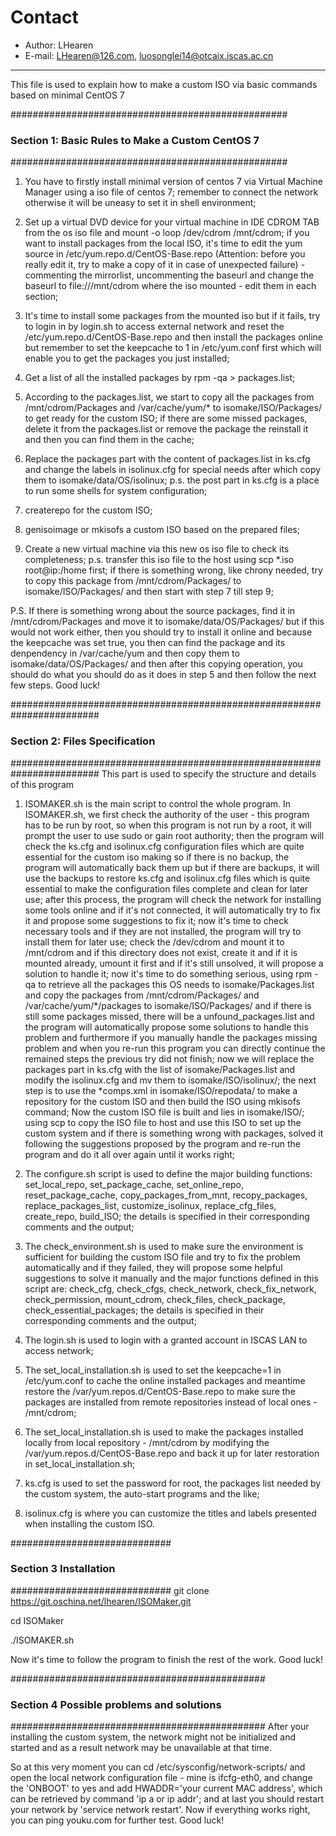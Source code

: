 # Contact
* Author: LHearen
* E-mail: LHearen@126.com, luosonglei14@otcaix.iscas.ac.cn
----------------------------------------------------------
This file is used to explain how to make a custom ISO via basic commands based on minimal CentOS 7

##################################################
### Section 1: Basic Rules to Make a Custom CentOS 7 
##################################################
1) You have to firstly install minimal version of centos 7 via Virtual Machine Manager using a iso file of centos 7; remember to connect the network otherwise it will be uneasy to set it in shell environment; 

2) Set up a virtual DVD device for your virtual machine in IDE CDROM TAB from the os iso file and mount -o loop /dev/cdrom /mnt/cdrom; if you want to install packages from the local ISO, it's time to edit the yum source in /etc/yum.repo.d/CentOS-Base.repo (Attention: before you really edit it, try to make a copy of it in case of unexpected failure) - commenting the mirrorlist, uncommenting the baseurl and change the baseurl to file:///mnt/cdrom where the iso mounted - edit them in each section;

3) It's time to install some packages from the mounted iso but if it fails, try to login in by login.sh to access external network and reset the /etc/yum.repo.d/CentOS-Base.repo and then install the packages online but remember to set the keepcache to 1 in /etc/yum.conf first which will enable you to get the packages you just installed;

4) Get a list of all the installed packages by rpm -qa > packages.list; 

5) According to the packages.list, we start to copy all the packages from /mnt/cdrom/Packages and /var/cache/yum/* to isomake/ISO/Packages/ to get ready for the custom ISO; if there are some missed packages, delete it from the packages.list or remove the package the reinstall it and then you can find them in the cache; 

6) Replace the packages part with the content of packages.list in ks.cfg and change the labels in isolinux.cfg for special needs after which copy them to isomake/data/OS/isolinux; p.s. the post part in ks.cfg is a place to run some shells for system configuration;

7) createrepo for the custom ISO; 

8) genisoimage or mkisofs a custom ISO based on the prepared files;

9) Create a new virtual machine via this new os iso file to check its completeness; p.s. transfer this iso file to the host using scp *.iso root@ip:/home first; if there is something wrong, like chrony needed, try to copy this package from /mnt/cdrom/Packages/ to isomake/ISO/Packages/ and then start with step 7 till step 9;

P.S. If there is something wrong about the source packages, find it in /mnt/cdrom/Packages and move it to isomake/data/OS/Packages/ but if this would not work either, then you should try to install it online and because the keepcache was set true, you then can find the package and its denpendency in /var/cache/yum and then copy them to isomake/data/OS/Packages/ and then after this copying operation, you should do what you should do as it does in step 5 and then follow the next few steps. Good luck!


########################################################################
### Section 2: Files Specification
########################################################################
This part is used to specify the structure and details of this program

1) ISOMAKER.sh is the main script to control the whole program. 
In ISOMAKER.sh, we first check the authority of the user - this program has to be run by root, so when this program is not run by a root, it will prompt the user to use sudo or gain root authority; 
then the program will check the ks.cfg and isolinux.cfg configuration files which are quite essential for the custom iso making so if there is no backup, the program will automatically back them up but if there are backups, it will use the backups to restore ks.cfg and isolinux.cfg files which is quite essential to make the configuration files complete and clean for later use; 
after this process, the program will check the network for installing some tools online and if it's not connected, it will automatically try to fix it and propose some suggestions to fix it; 
now it's time to check necessary tools and if they are not installed, the program will try to install them for later use; 
check the /dev/cdrom and mount it to /mnt/cdrom and if this directory does not exist, create it and if it is mounted already, umount it first and if it's still unsolved, it will propose a solution to handle it; 
now it's time to do something serious, using rpm -qa to retrieve all the packages this OS needs to isomake/Packages.list and copy the packages from /mnt/cdrom/Packages/ and /var/cache/yum/*/packages to isomake/ISO/Packages/ and if there is still some packages missed, there will be a unfound_packages.list and the program will automatically propose some solutions to handle this problem and furthermore if you manually handle the packages missing problem and when you re-run this program you can directly continue the remained steps the previous try did not finish; 
now we will replace the packages part in ks.cfg with the list of isomake/Packages.list and modify the isolinux.cfg and mv them to isomake/ISO/isolinux/; 
the next step is to use the *comps.xml in isomake/ISO/repodata/ to make a repository for the custom ISO and then build the ISO using mkisofs command;
Now the custom ISO file is built and lies in isomake/ISO/;
using scp to copy the ISO file to host and use this ISO to set up the custom system and if there is something wrong with packages, solved it following the suggestions proposed by the program and re-run the program and do it all over again until it works right;

2) The configure.sh script is used to define the major building functions:
    set_local_repo,
    set_package_cache,
    set_online_repo,
    reset_package_cache,
    copy_packages_from_mnt,
    recopy_packages,
    replace_packages_list,
    customize_isolinux, 
    replace_cfg_files, 
    create_repo,
    build_ISO; 
the details is specified in their corresponding comments and the output;

3) The check_environment.sh is used to make sure the environment is sufficient for building the custom ISO file and try to fix the problem automatically and if they failed, they will propose some helpful suggestions to solve it manually and the major functions defined in this script are: 
    check_cfg, 
    check_cfgs, 
    check_network, 
    check_fix_network, 
    check_permission, 
    mount_cdrom, 
    check_files, 
    check_package, 
    check_essential_packages;
the details is specified in their corresponding comments and the output;

4) The login.sh is used to login with a granted account in ISCAS LAN to access network;

5) The set_local_installation.sh is used to set the keepcache=1 in /etc/yum.conf to cache the online installed packages and meantime restore the /var/yum.repos.d/CentOS-Base.repo to make sure the packages are installed from remote repositories instead of local ones - /mnt/cdrom;

6) The set_local_installation.sh is used to make the packages installed locally from local repository - /mnt/cdrom by modifying the /var/yum.repos.d/CentOS-Base.repo and back it up for later restoration in set_local_installation.sh;

7) ks.cfg is used to set the password for root, the packages list needed by the custom system, the auto-start programs and the like;

8) isolinux.cfg is where you can customize the titles and labels presented when installing the custom ISO.

#############################
### Section 3 Installation
#############################
git clone https://git.oschina.net/lhearen/ISOMaker.git

cd ISOMaker

./ISOMAKER.sh

Now it's time to follow the program to finish the rest of the work. Good luck!

##############################################
### Section 4 Possible problems and solutions
##############################################
After your installing the custom system, the network might not be initialized and started and as a result network may be unavailable at that time.

So at this very moment you can cd /etc/sysconfig/network-scripts/ and open the local network configuration file - mine is ifcfg-eth0, and change the 'ONBOOT' to yes and add HWADDR='your current MAC address', which can be retrieved by command 'ip a or ip addr'; and at last you should restart your network by 'service network restart'. Now if everything works right, you can ping youku.com for further test. Good luck!
